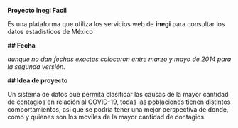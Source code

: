 **Proyecto Inegi Facil**

Es una plataforma que utiliza los servicios web de **inegi** para consultar los datos estadísticos de México

**## Fecha**

_aunque no dan fechas exactas colocaron entre marzo y mayo de 2014 para la segunda versión._

**## Idea de proyecto**

Un sistema de datos que permita clasificar las causas de la mayor cantidad de contagios en relación al COVID-19, todas las poblaciones tienen distintos comportamientos, así que se podría tener una mejor perspectiva de donde, como y quienes son los moviles de la mayor cantidad de contagios.
